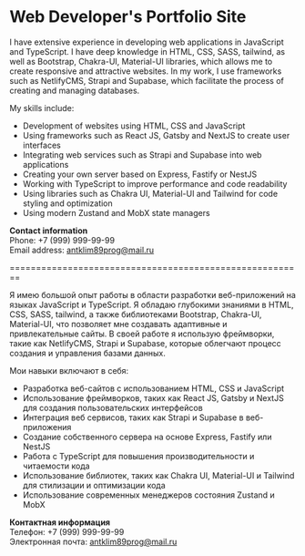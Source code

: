 # Web Developer's Portfolio Site

I have extensive experience in developing web applications in JavaScript and TypeScript. I have deep knowledge in HTML, CSS, SASS, tailwind, as well as Bootstrap, Chakra-UI, Material-UI libraries, which allows me to create responsive and attractive websites. In my work, I use frameworks such as NetlifyCMS, Strapi and Supabase, which facilitate the process of creating and managing databases.

My skills include:
- Development of websites using HTML, CSS and JavaScript
- Using frameworks such as React JS, Gatsby and NextJS to create user interfaces
- Integrating web services such as Strapi and Supabase into web applications
- Creating your own server based on Express, Fastify or NestJS
- Working with TypeScript to improve performance and code readability
- Using libraries such as Chakra UI, Material-UI and Tailwind for code styling and optimization
- Using modern Zustand and MobX state managers


**Contact information**  
Phone: +7 (999) 999-99-99  
Email address: antklim89prog@mail.ru  


========================================================

Я имею большой опыт работы в области разработки веб-приложений на языках JavaScript и TypeScript. Я обладаю глубокими знаниями в HTML, CSS, SASS, tailwind, а также библиотеками Bootstrap, Chakra-UI, Material-UI, что позволяет мне создавать адаптивные и привлекательные сайты. В своей работе я использую фреймворки, такие как NetlifyCMS, Strapi и Supabase, которые облегчают процесс создания и управления базами данных.

Мои навыки включают в себя:
- Разработка веб-сайтов с использованием HTML, CSS и JavaScript
- Использование фреймворков, таких как React JS, Gatsby и NextJS для создания пользовательских интерфейсов
- Интеграция веб сервисов, таких как Strapi и Supabase в веб-приложения
- Создание собственного сервера на основе Express, Fastify или NestJS
- Работа с TypeScript для повышения производительности и читаемости кода
- Использование библиотек, таких как Chakra UI, Material-UI и Tailwind для стилизации и оптимизации кода
- Использование современных менеджеров состояния Zustand и MobX


**Контактная информация**  
Телефон: +7 (999) 999-99-99  
Электронная почта: antklim89prog@mail.ru  